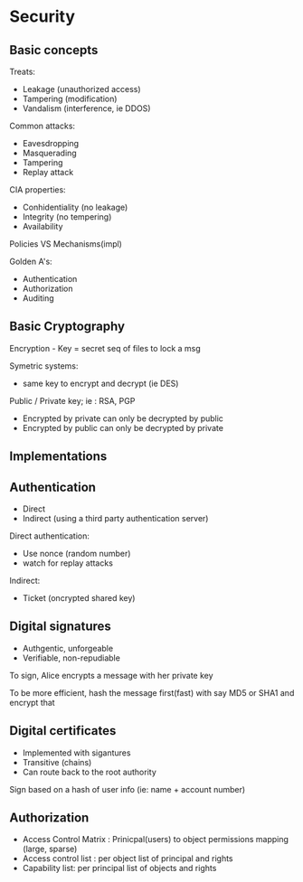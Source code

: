 # Security

## Basic concepts

Treats:
- Leakage (unauthorized access)
- Tampering (modification)
- Vandalism (interference, ie DDOS)

Common attacks:
- Eavesdropping
- Masquerading
- Tampering
- Replay attack

CIA properties:
- Conhidentiality (no leakage)
- Integrity (no tempering)
- Availability

Policies VS Mechanisms(impl)

Golden A's:
- Authentication
- Authorization
- Auditing

##  Basic Cryptography
Encryption - Key = secret seq of files to lock a msg


Symetric systems: 
- same key to encrypt and decrypt  (ie DES)

Public / Private key; ie : RSA, PGP
- Encrypted by private can only be decrypted by public
- Encrypted by public can only be decrypted by private

## Implementations

## Authentication
- Direct 
- Indirect (using a third party authentication server)

Direct authentication:
- Use nonce (random number)
- watch for replay attacks

Indirect:
- Ticket (oncrypted shared key)

## Digital signatures
- Authgentic, unforgeable
- Verifiable, non-repudiable

To sign, Alice encrypts a message with her private key

To be more efficient, hash the message first(fast) with say MD5 or SHA1 and encrypt that 

## Digital certificates
- Implemented with sigantures
- Transitive (chains)
- Can route back to the root authority

Sign based on a hash of user info (ie: name + account number)

## Authorization
- Access Control Matrix : Prinicpal(users) to object permissions mapping (large, sparse)
- Access control list : per object list of principal and rights
- Capability list: per principal list of objects and rights

 
 
